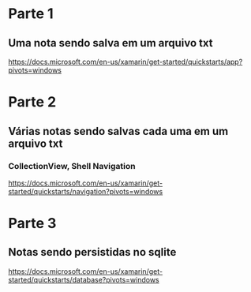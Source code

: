 # Parte 1
## Uma nota sendo salva em um arquivo txt
https://docs.microsoft.com/en-us/xamarin/get-started/quickstarts/app?pivots=windows

# Parte 2
## Várias notas sendo salvas cada uma em um arquivo txt
### CollectionView, Shell Navigation
https://docs.microsoft.com/en-us/xamarin/get-started/quickstarts/navigation?pivots=windows

# Parte 3
## Notas sendo persistidas no sqlite
https://docs.microsoft.com/en-us/xamarin/get-started/quickstarts/database?pivots=windows